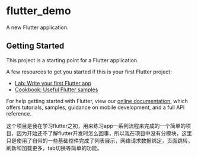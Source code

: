 # flutter_demo

A new Flutter application.

## Getting Started

This project is a starting point for a Flutter application.

A few resources to get you started if this is your first Flutter project:

- [Lab: Write your first Flutter app](https://flutter.io/docs/get-started/codelab)
- [Cookbook: Useful Flutter samples](https://flutter.io/docs/cookbook)

For help getting started with Flutter, view our 
[online documentation](https://flutter.io/docs), which offers tutorials, 
samples, guidance on mobile development, and a full API reference.


这个项目是我在学习flutter之初，用来练习app一系列流程来完成的一个简单的项目，因为开始还不了解flutter开发时怎么回事，所以我在项目中没有分模块，这里只是使用了自带的一些基础控件完成了列表展示，网络请求数据绑定，页面跳转，刷新和加载更多，tab切换等简单的功能。
